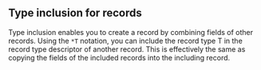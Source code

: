 ## Type inclusion for records

Type inclusion enables you to create a record by combining fields of other records. Using the `*T` notation, you can include the record type T in the record type descriptor of another record. This is effectively the same as copying the fields of the included records into the including record.
